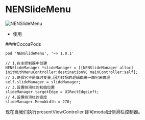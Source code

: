 # NENSlideMenu

![NENSlideMenu](https://github.com/nenseso/NENSlideMenu/blob/master/1.gif)

* 使用

####CocoaPods
```
pod 'NENSlideMenu', '~> 1.0.1'
```
```
// 1.在主控制器中创建
NENSlideManager *slideManager = [[NENSlideManager alloc] initWithMenuController:destinationVC mainController:self];
// 2.确保它不是临时变量,因为转场的逻辑都统一由它来管理
self.slideManager = slideManager;
// 3.设置侧滑栏的初始位置
slideManager.targetEdge = UIRectEdgeLeft;
// 4.设置侧滑栏的宽度
slideManager.MenuWidth = 270;
```
现在当我们执行presentViewController 即可modal出侧滑栏控制器。
